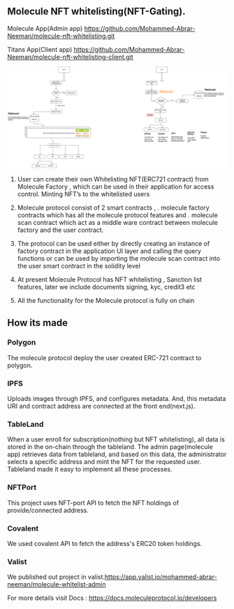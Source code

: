 ## Molecule NFT whitelisting(NFT-Gating).

Molecule App(Admin app) https://github.com/Mohammed-Abrar-Neeman/molecule-nft-whitelisting.git

Titans App(Client app) https://github.com/Mohammed-Abrar-Neeman/molecule-nft-whitelisting-client.git

<img src="flowchart/NFTWhiteListing.drawio.png"  title="hover text">

1. User can create their own Whitelisting NFT(ERC721 contract) from Molecule Factory , which can be used in their application for access control.
   Minting NFT’s to the whitelisted users

2. Molecule protocol consist of 2 smart contracts ,
   . molecule factory contracts which has all the molecule protocol features and
   . molecule scan contract which act as a middle ware contract between molecule factory and the user contract.

3. The protocol can be used either by directly creating an instance of factory contract in the application UI layer and calling the query functions or can be used by importing the molecule scan contract into the user smart contract in the solidity level

4. At present Molecule Protocol has NFT whitelisting , Sanction list features, later we include documents signing, kyc, credit3 etc

5. All the functionality for the Molecule protocol is fully on chain

## How its made

### Polygon

The molecule protocol deploy the user created ERC-721 contract to polygon.

### IPFS

Uploads images through IPFS, and configures metadata. And, this metadata URI and contract address are connected at the front end(next.js).

### TableLand

When a user enroll for subscription(nothing but NFT whitelisting), all data is stored in the on-chain through the tableland.
The admin page(molecule app) retrieves data from tableland, and based on this data, the administrator selects a specific address and mint the NFT for the requested user. Tableland made it easy to implement all these processes.

### NFTPort

This project uses NFT-port API to fetch the NFT holdings of provide/connected address.

### Covalent

We used covalent API to fetch the address's ERC20 token holdings.

### Valist

We published out project in valist.https://app.valist.io/mohammed-abrar-neeman/molecule-whitelist-admin

For more details visit Docs : https://docs.moleculeprotocol.io/developers
